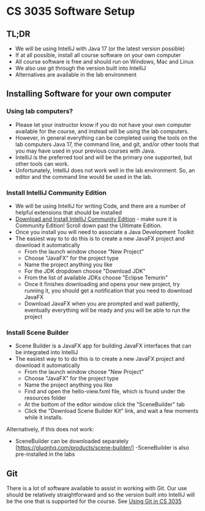 # CS 3035 Software Setup

## TL;DR

- We will be using IntelliJ with Java 17 (or the latest version possible)
- If at all possible, install all course software on your own computer
- All course software is free and should run on Windows, Mac and Linux
- We also use git through the version built into IntelliJ
- Alternatives are available in the lab environment

## Installing Software for your own computer

### Using lab computers?

 - Please let your instructor know if you do not have your own computer available for the course, and instead will be using the lab computers.
 - However, in general everything can be completed using the tools on the lab computers Java 17, the command line, and git, and/or other tools that you may have used in your previous courses with Java.
 - IntelliJ is the preferred tool and will be the primary one supported, but other tools can work.  
 - Unfortunately, IntelliJ does not work well in the lab environment. So, an editor and the command line would be used in the lab.

### Install IntelliJ Community Edition

- We will be using IntelliJ for writing Code, and there are a number of helpful extensions that should be installed
- [Download and Install IntelliJ Community Edition](https://www.jetbrains.com/idea/download/) - make sure it is Community Edition! Scroll down past the Ulitimate Edition.
- Once you install you will need to associate a Java Development Toolkit
- The easiest way to to do this is to create a new JavaFX project and download it automatically
  - From the launch window choose "New Project"
  - Choose "JavaFX" for the project type
  - Name the project anything you like
  - For the JDK dropdown choose "Download JDK"
  - From the list of available JDKs choose "Eclipse Temurin"
  - Once it finishes downloading and opens your new project, try running it, you should get a notification that you need to download JavaFX
  - Download JavaFX when you are prompted and wait patiently, eventually everything will be ready and you will be able to run the project

### Install Scene Builder

- Scene Builder is a JavaFX app for building JavaFX interfaces that can be integrated into IntelliJ
- The easiest way to to do this is to create a new JavaFX project and download it automatically
  - From the launch window choose "New Project"
  - Choose "JavaFX" for the project type
  - Name the project anything you like
  - Find and open the hello-view.fxml file, which is found under the resources folder
  - At the bottom of the editor window click the "SceneBuilder" tab
  - Click the "Download Scene Builder Kit" link, and wait a few moments while it installs.

Alternatively, if this does not work:
 - SceneBuilder can be downloaded separately [https://gluonhq.com/products/scene-builder/]
 -SceneBuilder is also pre-installed in the labs

## Git

There is a lot of software available to assist in working with Git. Our use should be relatively straightforward and so the version built into IntelliJ will be the one that is supported for the course. See [Using Git in CS 3035](pages/../CS3035-assignments-with-git.md)
